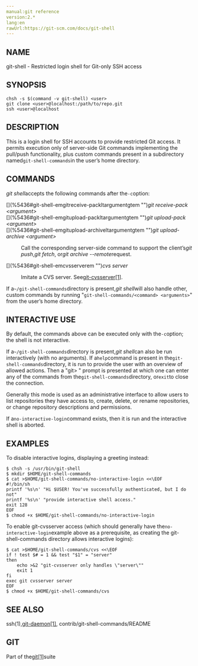 ```yaml
---
manual:git reference
version:2.*
lang:en
rawUrl:https://git-scm.com/docs/git-shell
---
```



## [](%5436#_name "")NAME<a name="_name"></a>


git-shell - Restricted login shell for Git-only SSH access





## [](%5436#_synopsis "")SYNOPSIS<a name="_synopsis"></a>

```
chsh -s $(command -v git-shell) <user>
git clone <user>@localhost:/path/to/repo.git
ssh <user>@localhost
```




## [](%5436#_description "")DESCRIPTION<a name="_description"></a>


This is a login shell for SSH accounts to provide restricted Git access. It permits execution only of server-side Git commands implementing the pull/push functionality, plus custom commands present in a subdirectory named`git-shell-commands`in the user’s home directory.





## [](%5436#_commands "")COMMANDS<a name="_commands"></a>


<em>git shell</em>accepts the following commands after the`-c`option:


<dl><dt id='git-shell-emgitreceive-packltargumentgtem'>[](%5436#git-shell-emgitreceive-packltargumentgtem "")<em>git receive-pack &lt;argument&gt;</em></dt><dt id='git-shell-emgitupload-packltargumentgtem'>[](%5436#git-shell-emgitupload-packltargumentgtem "")<em>git upload-pack &lt;argument&gt;</em></dt><dt id='git-shell-emgitupload-archiveltargumentgtem'>[](%5436#git-shell-emgitupload-archiveltargumentgtem "")<em>git upload-archive &lt;argument&gt;</em></dt><dd>

Call the corresponding server-side command to support the client’s<em>git push</em>,<em>git fetch</em>, or<em>git archive --remote</em>request.

</dd><dt id='git-shell-emcvsserverem'>[](%5436#git-shell-emcvsserverem "")<em>cvs server</em></dt><dd>

Imitate a CVS server. See[git-cvsserver[1]](%5350  "").

</dd></dl>


If a`~/git-shell-commands`directory is present,<em>git shell</em>will also handle other, custom commands by running &quot;`git-shell-commands/<command> <arguments>`&quot; from the user’s home directory.





## [](%5436#_interactive_use "")INTERACTIVE USE<a name="_interactive_use"></a>


By default, the commands above can be executed only with the`-c`option; the shell is not interactive.




If a`~/git-shell-commands`directory is present,<em>git shell</em>can also be run interactively (with no arguments). If a`help`command is present in the`git-shell-commands`directory, it is run to provide the user with an overview of allowed actions. Then a &quot;git&gt; &quot; prompt is presented at which one can enter any of the commands from the`git-shell-commands`directory, or`exit`to close the connection.




Generally this mode is used as an administrative interface to allow users to list repositories they have access to, create, delete, or rename repositories, or change repository descriptions and permissions.




If a`no-interactive-login`command exists, then it is run and the interactive shell is aborted.





## [](%5436#_examples "")EXAMPLES<a name="_examples"></a>


To disable interactive logins, displaying a greeting instead:



```
$ chsh -s /usr/bin/git-shell
$ mkdir $HOME/git-shell-commands
$ cat >$HOME/git-shell-commands/no-interactive-login <<\EOF
#!/bin/sh
printf '%s\n' "Hi $USER! You've successfully authenticated, but I do not"
printf '%s\n' "provide interactive shell access."
exit 128
EOF
$ chmod +x $HOME/git-shell-commands/no-interactive-login
```




To enable git-cvsserver access (which should generally have the`no-interactive-login`example above as a prerequisite, as creating the git-shell-commands directory allows interactive logins):



```
$ cat >$HOME/git-shell-commands/cvs <<\EOF
if ! test $# = 1 && test "$1" = "server"
then
	echo >&2 "git-cvsserver only handles \"server\""
	exit 1
fi
exec git cvsserver server
EOF
$ chmod +x $HOME/git-shell-commands/cvs
```





## [](%5436#_see_also "")SEE ALSO<a name="_see_also"></a>


ssh(1),[git-daemon[1]](%2305  ""), contrib/git-shell-commands/README





## [](%5436#_git "")GIT<a name="_git"></a>


Part of the[git[1]](%2248  "")suite





